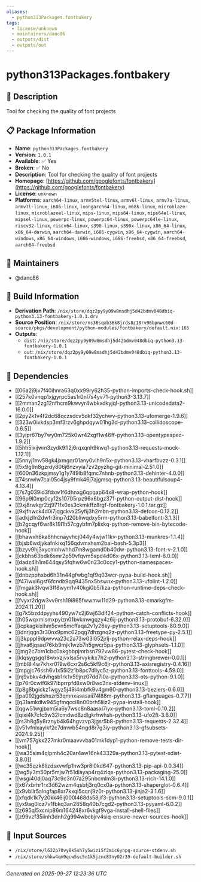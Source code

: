 ```yaml
---
aliases:
  - python313Packages.fontbakery
tags:
  - license/unknown
  - maintainers/danc86
  - outputs/dist
  - outputs/out
---
```


# python313Packages.fontbakery

## 📝 Description

Tool for checking the quality of font projects

## 📋 Package Information

- **Name**: `python313Packages.fontbakery`
- **Version**: `1.0.1`
- **Available**: ✅ Yes
- **Broken**: ✅ No
- **Description**: Tool for checking the quality of font projects
- **Homepage**: [https://github.com/googlefonts/fontbakery](https://github.com/googlefonts/fontbakery)
- **License**: `unknown`
- **Platforms**: `aarch64-linux`, `armv5tel-linux`, `armv6l-linux`, `armv7a-linux`, `armv7l-linux`, `i686-linux`, `loongarch64-linux`, `m68k-linux`, `microblaze-linux`, `microblazeel-linux`, `mips-linux`, `mips64-linux`, `mips64el-linux`, `mipsel-linux`, `powerpc-linux`, `powerpc64-linux`, `powerpc64le-linux`, `riscv32-linux`, `riscv64-linux`, `s390-linux`, `s390x-linux`, `x86_64-linux`, `x86_64-darwin`, `aarch64-darwin`, `i686-cygwin`, `x86_64-cygwin`, `aarch64-windows`, `x86_64-windows`, `i686-windows`, `i686-freebsd`, `x86_64-freebsd`, `aarch64-freebsd`
## 👥 Maintainers

- @danc86


## 🔧 Build Information

- **Derivation Path**: `/nix/store/dqz2py9y09w8msdhj5d42bdmv048dbiq-python3.13-fontbakery-1.0.1.drv`
- **Source Position**: `/nix/store/ns30sqxb36k8jrds8z18rv96bpnwc60d-source/pkgs/development/python-modules/fontbakery/default.nix:165`
- **Outputs**:
  - `dist`:  `/nix/store/dqz2py9y09w8msdhj5d42bdmv048dbiq-python3.13-fontbakery-1.0.1`
  - `out`:  `/nix/store/dqz2py9y09w8msdhj5d42bdmv048dbiq-python3.13-fontbakery-1.0.1`

## 🔗 Dependencies

- [[06a2j9jv7f40ihnra63q0xx99ry62h35-python-imports-check-hook.sh]]
- [[257k0vnqp1xjgyrpc5as1r0nl7s4yv71-python3-3.13.7]]
- [[2mman2zg12nfhcm9kwvyr4wbkxdkyjql-python3.13-unicodedata2-16.0.0]]
- [[2py2k1v4f2dc68qczsdcv5dkf32ychwv-python3.13-ufomerge-1.9.6]]
- [[323w0ivkdsp3mf3rzv6ghpdqyw01hg3d-python3.13-collidoscope-0.6.5]]
- [[3yipr67by7wy0m725k0wr42xgf1w46ff-python3.13-opentypespec-1.9.2]]
- [[5hh5lxijwm3zydk9fl2j6rqxqnh9kwq1-python3.13-requests-mock-1.12.1]]
- [[5nnyj1mv58gk4jxmgqr01any0vlh9n5x-python3.13-vharfbuzz-0.3.1]]
- [[5x9g9n8gzrdy806j6nzvyia7zv2pyzhg-git-minimal-2.51.0]]
- [[600n36zkpjmsy1g1y749lb8fqmc7nhnb-python3.13-dehinter-4.0.0]]
- [[74snwlw7cal05c4jsy9fmk46j7ajgmsq-python3.13-beautifulsoup4-4.13.4]]
- [[7s7g039id3fdxw1f6dhnxg6qpqap64x8-wrap-python-hook]]
- [[96p9l0mp0cy12s10705rpz96x6bgz371-python-output-dist-hook]]
- [[9xj8rwkgr2zj971fx0xs3ckmkffz8rgf-fontbakery-1.0.1.tar.gz]]
- [[9xjfhwck4d0i7jqgckvx25yfij3h2mbn-python3.13-defcon-0.12.2]]
- [[adkjzlln2dwfr3inp7d20bliwqdxy5rm-python3.13-babelfont-3.1.3]]
- [[b2gcqyf6wr8k19l1h57cgybfm7plixkq-python-remove-bin-bytecode-hook]]
- [[bhawxh6ka8hhcnayvhcj044y4wjw11kv-python3.13-munkres-1.1.4]]
- [[bjsb6wdjykafnkixq156qdvmxhsm2bai-bash-5.3p3]]
- [[bzyv9hj3xycmnhwhhd7m8wgamd0b40dw-python3.13-font-v-2.1.0]]
- [[ckbhs63bdk6smr2p59vfqvm5spd4d06x-python3.13-lxml-6.0.0]]
- [[dadz4lh1m644qsy5fqhw6w0n23c0ccy1-python-namespaces-hook.sh]]
- [[dnbzpphxbd6h31n44gfwbg1qf9q03wcr-pypa-build-hook.sh]]
- [[f47iwxl6gsf6fcndb9qq9435nx5hswnx-python3.13-ufolint-1.2.0]]
- [[fmgak3lvqw3ff8wym1v40kgi0b5i1iza-python-runtime-deps-check-hook.sh]]
- [[fvyxr2dgw3vv9rsh19i865fwwmw11d29-python3.13-cmarkgfm-2024.11.20]]
- [[g7k5bzddpyyhs490yw7x2j6wj63dlf24-python-catch-conflicts-hook]]
- [[h05wqxmismxpyizn01bvkmwgqzy4z6ij-python3.13-protobuf-6.32.0]]
- [[icpkagkixihm5cvn5mcffaqa2v1y26sy-python3.13-setuptools-80.9.0]]
- [[idnrjqgn3r30nx9pmc62pqg7dhzgnq2z-python3.13-freetype-py-2.5.1]]
- [[j3kpppl9dpwvva23c2a73w03l052jrlj-python-relax-deps-hook]]
- [[jhva6jqsad76kb9mjk1wzb7n5gwcr5pa-python3.13-glyphsets-1.1.0]]
- [[jmg2c7bm1cbc0akgbbpjmrbsn792vw86-pytest-check-hook]]
- [[klqsygsgq18wxxzjvxlsx5rvykikx7h2-python3.13-stringbrewer-0.0.1]]
- [[mbl8i4w7khxr019w6cxr2s6c5kf9c6jr-python3.13-axisregistry-0.4.16]]
- [[mpgjc76ssh6v1x55i2z1b8pc7dllyc5z-python3.13-fonttools-4.59.0]]
- [[nj9vbkv4dvhgsb1rk1v59jnz07dd7l0a-python3.13-ots-python-9.1.0]]
- [[p76r0cwlf6k97ibprrpfd8xw0r8wc3nx-stdenv-linux]]
- [[p8g8bgickz1wgyz5j49i4mbfk9v4gm60-python3.13-beziers-0.6.0]]
- [[pa092jgdshszr53qmnxasasaii74l88m-python3.13-gflanguages-0.7.7]]
- [[q31amkdlw945gfmqcci8n00brh5liiz2-pypa-install-hook]]
- [[qgw51wgjbxm5ia6y7wsc8n8aasxl7iyx-python3.13-toml-0.10.2]]
- [[qixi4k7cfc5w32lcmdwd8zdlgkrhwhsh-python3.13-ufo2ft-3.6.0]]
- [[rs3h8g5y8rznyb4k64hgvzvp3jgsr5b8-python3.13-requests-2.32.4]]
- [[v51vfnlxayikf2c7dmwb54ngd8r7g3iy-python3.13-gfsubsets-2024.9.25]]
- [[vm757gkx227mkr0maavvvba01mk1dyp1-python-remove-tests-dir-hook]]
- [[wa35sim4qlpmh4c20ar4aw16nk43329a-python3.13-pytest-xdist-3.8.0]]
- [[wc35qzk6lizdsxvwfp1hw3pr8i0kd647-python3.13-pip-api-0.0.34]]
- [[wg5y3m50pr5mjw7r51dlayap4rq4zlqx-python3.13-packaging-25.0]]
- [[wsgi40dj0aq73c9c3n07a295nbcmlm3i-python3.13-rich-14.1.0]]
- [[x67xbrhr1rx3d62wzm4qsbfj3rq0cx0a-python3.13-shaperglot-0.6.4]]
- [[x9vbllr5alngfap8xr7kxqi5cqnj9z0r-python3.13-jinja2-3.1.6]]
- [[xfqdk1k7y20kk46ij000l468ds58jif3-python3.13-setuptools-scm-9.0.1]]
- [[yx9ag0icz7v1fbkq3an2658q40b7cgd2-python3.13-pyyaml-6.0.2]]
- [[z695ql5xcnip86m164248xr6vkgf9vga-install-shell-files]]
- [[z99vzf35iinh3dnh2g994wbcbjrv4siq-ensure-newer-sources-hook]]

## 📁 Input Sources

- `/nix/store/l622p70vy8k5sh7y5wizi5f2mic6ynpg-source-stdenv.sh`
- `/nix/store/shkw4qm9qcw5sc5n1k5jznc83ny02r39-default-builder.sh`

---
*Generated on 2025-09-27 12:23:36 UTC*
